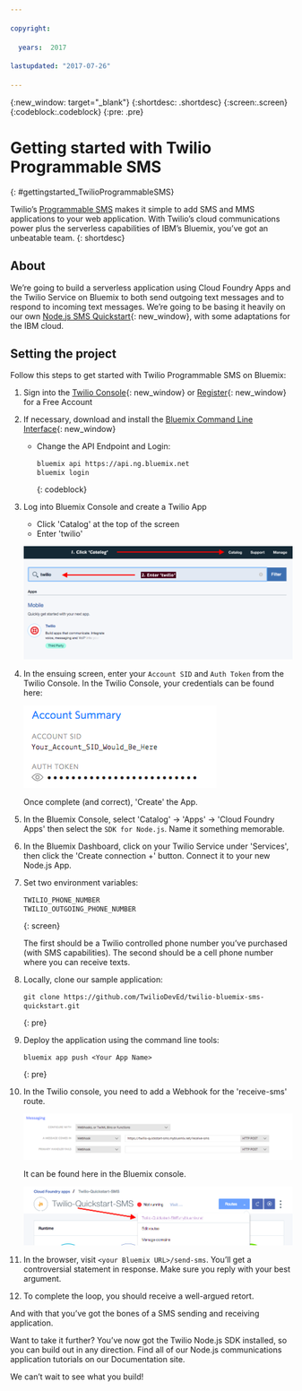 ```yaml
---

copyright:

  years:  2017

lastupdated: "2017-07-26"

---
```


{:new_window: target="_blank"}
{:shortdesc: .shortdesc}
{:screen:.screen}
{:codeblock:.codeblock}
{:pre: .pre}

# Getting started with Twilio Programmable SMS
{: #gettingstarted_TwilioProgrammableSMS}

Twilio’s [Programmable SMS](https://www.twilio.com/sms) makes it simple to add
SMS and MMS applications to your web application. With Twilio’s cloud
communications power plus the serverless capabilities of IBM’s Bluemix, you’ve
got an unbeatable team.
{: shortdesc}

## About

We’re going to build a serverless application using Cloud Foundry Apps and the
Twilio Service on Bluemix to both send outgoing text messages and to respond
to incoming text messages. We’re going to be basing it heavily on our own
[Node.js SMS Quickstart](https://www.twilio.com/docs/quickstart/node/programmable-sms){: new_window},
with some adaptations for the IBM cloud. 

## Setting the project

Follow this steps to get started with Twilio Programmable SMS on Bluemix:

1. Sign into the [Twilio Console](https://www.twilio.com/console){: new_window}
   or [Register](https://www.twilio.com/try-twilio){: new_window} for a Free
   Account

2. If necessary, download and install the [Bluemix Command Line Interface](https://console.bluemix.net/docs/starters/install_cli.html){: new_window}
   - Change the API Endpoint and Login:

     ```
     bluemix api https://api.ng.bluemix.net
     bluemix login
     ```
     {: codeblock}

3. Log into Bluemix Console and create a Twilio App

   - Click 'Catalog' at the top of the screen
   - Enter 'twilio'

   ![Twilio app from Bluemix catalog](images/01-bluemix-catalog-twilio.png)

4. In the ensuing screen, enter your `Account SID` and `Auth Token` from the
   Twilio Console. In the Twilio Console, your credentials can be found here:

   ![Configure your Twilio Credentials](images/02-twilio-credentials.png)

   Once complete (and correct), 'Create' the App.

5. In the Bluemix Console, select 'Catalog' -> 'Apps' -> 'Cloud Foundry Apps'
   then select the `SDK for Node.js`. Name it something memorable.

6. In the Bluemix Dashboard, click on your Twilio Service under 'Services',
   then click the 'Create connection +' button. Connect it to your new Node.js
   App.

7. Set two environment variables:

   ```
   TWILIO_PHONE_NUMBER
   TWILIO_OUTGOING_PHONE_NUMBER
   ```
   {: screen}

   The first should be a Twilio controlled phone number you’ve purchased
   (with SMS capabilities). The second should be a cell phone number where
   you can receive texts.

8. Locally, clone our sample application:

   ```
   git clone https://github.com/TwilioDevEd/twilio-bluemix-sms-quickstart.git
   ```
   {: pre}

9. Deploy the application using the command line tools:

   ```
   bluemix app push <Your App Name>
   ```
   {: pre}

10. In the Twilio console, you need to add a Webhook for the 'receive-sms'
    route.

    ![Twilio webhooks](images/03-twilio-webhooks.png)

    It can be found here in the Bluemix console.

    ![Bluemix routes](images/04-bluemix-routes.png)

11. In the browser, visit `<your Bluemix URL>/send-sms`. You’ll get a
    controversial statement in response. Make sure you reply with your best
    argument.

12. To complete the loop, you should receive a well-argued retort.

And with that you’ve got the bones of a SMS sending and receiving application.

Want to take it further? You’ve now got the Twilio Node.js SDK installed, so
you can build out in any direction. Find all of our Node.js communications
application tutorials on our Documentation site.

We can’t wait to see what you build!
